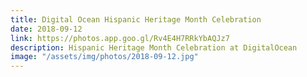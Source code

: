 ```yaml
---
title: Digital Ocean Hispanic Heritage Month Celebration
date: 2018-09-12
link: https://photos.app.goo.gl/Rv4E4H7RRkYbAQJz7
description: Hispanic Heritage Month Celebration at DigitalOcean
image: "/assets/img/photos/2018-09-12.jpg"
---
```

